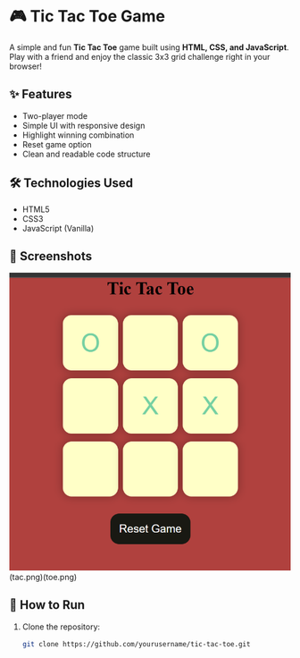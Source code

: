# 🎮 Tic Tac Toe Game

A simple and fun **Tic Tac Toe** game built using **HTML, CSS, and JavaScript**. Play with a friend and enjoy the classic 3x3 grid challenge right in your browser!

## ✨ Features

- Two-player mode
- Simple UI with responsive design
- Highlight winning combination
- Reset game option
- Clean and readable code structure

## 🛠️ Technologies Used

- HTML5
- CSS3
- JavaScript (Vanilla)

## 📸 Screenshots

![Tic Tac Toe Screenshot](tic.png)(tac.png)(toe.png) 
## 🚀 How to Run

1. Clone the repository:

   ```bash
   git clone https://github.com/yourusername/tic-tac-toe.git
